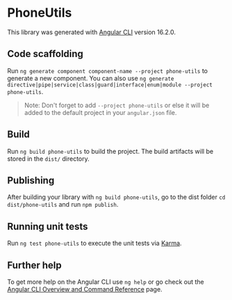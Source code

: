 # PhoneUtils

This library was generated with [Angular CLI](https://github.com/angular/angular-cli) version 16.2.0.

## Code scaffolding

Run `ng generate component component-name --project phone-utils` to generate a new component. You can also use `ng generate directive|pipe|service|class|guard|interface|enum|module --project phone-utils`.
> Note: Don't forget to add `--project phone-utils` or else it will be added to the default project in your `angular.json` file. 

## Build

Run `ng build phone-utils` to build the project. The build artifacts will be stored in the `dist/` directory.

## Publishing

After building your library with `ng build phone-utils`, go to the dist folder `cd dist/phone-utils` and run `npm publish`.

## Running unit tests

Run `ng test phone-utils` to execute the unit tests via [Karma](https://karma-runner.github.io).

## Further help

To get more help on the Angular CLI use `ng help` or go check out the [Angular CLI Overview and Command Reference](https://angular.io/cli) page.
